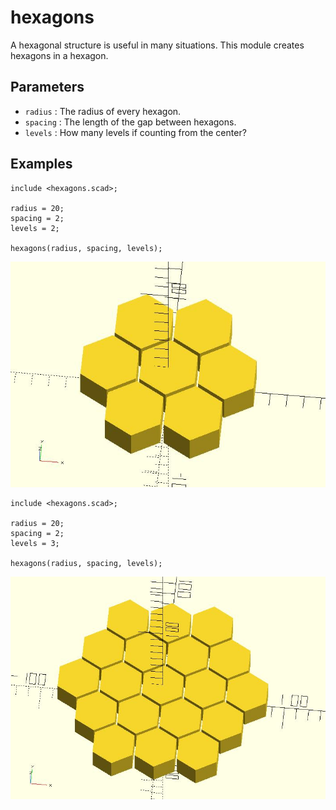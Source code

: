 # hexagons

A hexagonal structure is useful in many situations. This module creates hexagons in a hexagon.

## Parameters

- `radius` : The radius of every hexagon.
- `spacing` : The length of the gap between hexagons.
- `levels` : How many levels if counting from the center?

## Examples

	include <hexagons.scad>;
	
	radius = 20;
	spacing = 2;
	levels = 2;
	
	hexagons(radius, spacing, levels);

![hexagons](images/lib-hexagons-1.JPG)

	include <hexagons.scad>;
	
	radius = 20;
	spacing = 2;
	levels = 3;
	
	hexagons(radius, spacing, levels);


![hexagons](images/lib-hexagons-2.JPG)